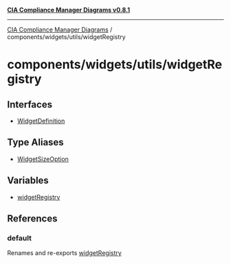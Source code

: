 [**CIA Compliance Manager Diagrams v0.8.1**](../../../../README.md)

***

[CIA Compliance Manager Diagrams](../../../../modules.md) / components/widgets/utils/widgetRegistry

# components/widgets/utils/widgetRegistry

## Interfaces

- [WidgetDefinition](interfaces/WidgetDefinition.md)

## Type Aliases

- [WidgetSizeOption](type-aliases/WidgetSizeOption.md)

## Variables

- [widgetRegistry](variables/widgetRegistry.md)

## References

### default

Renames and re-exports [widgetRegistry](variables/widgetRegistry.md)

